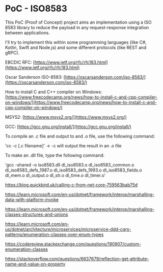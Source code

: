 # PoC - ISO8583

This PoC (Proof of Concept) project aims an implementation using a ISO 8583 library to reduce the payload in any request-response integration between applications.

I'll try to implement this within some programming languages (like C#, Kotlin, Swift and Node.js) and some different protocols (like REST and gRPC).

EBCDIC RFC: [https://www.ietf.org/rfc/rfc183.html](https://www.ietf.org/rfc/rfc183.html)

Oscar Sanderson ISO-8583: [https://oscarsanderson.com/iso-8583/](https://oscarsanderson.com/iso-8583/)

How to install C and C++ compiler on Windows: [https://www.freecodecamp.org/news/how-to-install-c-and-cpp-compiler-on-windows/](https://www.freecodecamp.org/news/how-to-install-c-and-cpp-compiler-on-windows/)

MSYS2: [https://www.msys2.org/](https://www.msys2.org/)

GCC: [https://gcc.gnu.org/install/](https://gcc.gnu.org/install/)

To compile an .c file and output to and .o file, use the following command:

'cc -c [.c filename]' -> -c will output the result in an .o file

To make an .dll file, type the following command:

'gcc -shared -o iso8583.dll dl_iso8583.o dl_iso8583_common.o dl_iso8583_defs_1987.o dl_iso8583_defs_1993.o dl_iso8583_fields.o dl_mem.o dl_output.o dl_str.o dl_time.o dl_timer.o'

https://blog.quickbird.uk/calling-c-from-net-core-759563bab75d

https://learn.microsoft.com/en-us/dotnet/framework/interop/marshalling-data-with-platform-invoke

https://learn.microsoft.com/en-us/dotnet/framework/interop/marshalling-classes-structures-and-unions

https://learn.microsoft.com/en-us/dotnet/architecture/microservices/microservice-ddd-cqrs-patterns/enumeration-classes-over-enum-types

https://codereview.stackexchange.com/questions/190907/custom-enumeration-classes

https://stackoverflow.com/questions/6637679/reflection-get-attribute-name-and-value-on-property